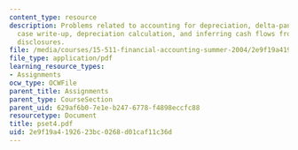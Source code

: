 ```yaml
---
content_type: resource
description: Problems related to accounting for depreciation, delta-pan am airlines
  case write-up, depreciation calculation, and inferring cash flows from depreciation
  disclosures.
file: /media/courses/15-511-financial-accounting-summer-2004/2e9f19a4192623bc0268d01caf11c36d_pset4.pdf
file_type: application/pdf
learning_resource_types:
- Assignments
ocw_type: OCWFile
parent_title: Assignments
parent_type: CourseSection
parent_uid: 629af6b0-7e1e-b247-6778-f4898eccfc88
resourcetype: Document
title: pset4.pdf
uid: 2e9f19a4-1926-23bc-0268-d01caf11c36d
---
```

